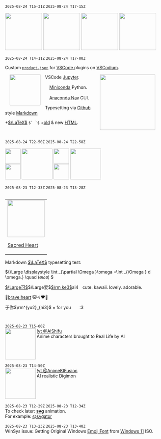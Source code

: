 `2025-08-24 T16-31Z` `2025-08-24 T17-15Z` 

[<img height=120 src="https://external-preview.redd.it/one-rock-at-a-time-v0-enUybTAweWl4eWtmMRSIXRQ_2QFwKRBPWbFjJY1LZmhbJ9hIdZOKhEC00-Mi.png?format=pjpg&auto=webp&s=52d6c5b8dceb9bd166eaa53d4b54cbff71073e20">](https://redlib.catsarch.com/r/oddlysatisfying/comments/1myvfw6/one_rock_at_a_time/)
[<img height=120 src=https://redlib.perennialte.ch/img/vfivkz8s69df1.jpeg>](https://redlib.catsarch.com/r/femboymemes/comments/1mi2yop/3/)
[<img height=120 src=https://redlib.perennialte.ch/img/a3v4xz1wcd8b1.jpg>](https://redlib.catsarch.com/r/femboymemes/comments/14ji7t6/he_motivates_me_working_out_again_c/)
[<img height=120 src=https://i.4pcdn.org/pol/1754412145175238.jpg>](https://www.librarything.com/topic/371054)

`2025-08-24 T14-11Z` `2025-08-24 T17-00Z`   

Custom [`product.json`](https://github.com/OliverKeefe/vscode-extensions-in-vscodium?tab=readme-ov-file#howto-vscode-marketplace) for [VSCode ](https://marketplace.visualstudio.com/VSCode) plugins on [VSCodium](https://vscodium.com/).

[<img src=https://i.4pcdn.org/pol/1756038322592773s.jpg hspace=15 height=180 align=right>](https://4plebs.org/pol/thread/513861368 "Is travel good for you?")

[<img height=100 align=left hspace=15 src=https://i.ytimg.com/vi/suAkMeWJ1yE/hqdefault.jpg>](https://www.youtube.com/watch?v=suAkMeWJ1yE&list=UULPs5Y5_7XK8HLDX0SLNwkd3w "Getting started with Jupyter notebooks in VSCode")


VSCode [Jupyter](https://marketplace.visualstudio.com/items?itemName=ms-toolsai.jupyter).  

　[Miniconda](https://www.anaconda.com/docs/getting-started/miniconda/main) Python.  

　[Anaconda Nav](https://www.anaconda.com/docs/tools/anaconda-navigator/install) GUI.

Typesetting via [Github](https://gist.github.com/jonschlinkert/5854601) style [Markdown](https://daringfireball.net/projects/markdown/syntax)

+[$`\LaTeX`$&NoBreak;](https://katex.org/docs/supported.html) ``$` `$`` +[old](https://developer.mozilla.org/en-US/docs/Web/HTML/Reference/Elements) & new [HTML](https://www.w3.org/TR/2014/REC-html5-20141028/obsolete.html).

<br clear=0>

`2025-08-24 T22-50Z` `2025-08-24 T22-58Z`  

<ruby><img height=50 src=https://pbs.twimg.com/profile_images/1907665751286362113/ShEv6s3m_bigger.jpg><rt><img height=50 src=https://about.x.com/content/dam/about-twitter/x/large-x-logo.png.twimg.1920.png></rt></ruby>
[<img height=100 src="https://pbs.twimg.com/media/GzIQ4v4awAAORFD.jpg?name=orig">](https://xcancel.com/pipkinpippa/status/1959647374227444163)
<ruby><img height=50 src=https://pbs.twimg.com/profile_images/1953920118158696448/59Mh1xh9_bigger.jpg><rt><img height=50 src=https://about.x.com/content/dam/about-twitter/x/large-x-logo.png.twimg.1920.png></rt></ruby>
[<img height=100 src="https://pbs.twimg.com/media/GzI9vkrWYAAZLTm.jpg?name=small&format=webp">](https://xcancel.com/busujimabibi/status/1959696680829260195)


`2025-08-23 T12-33Z` `2025-08-23 T13-28Z`   

<table align=left><td>

<img width=120 src=https://upload.wikimedia.org/wikipedia/commons/thumb/4/4f/SacredHeartBatoni.jpg/500px-SacredHeartBatoni.jpg>   

[Sacred Heart](https://en.wikipedia.org/wiki/Sacred_Heart_of_Jesus_(Batoni))

</td></table>


Markdown [$`\LaTeX`$&NoBreak;](https://katex.org/docs/supported.html) typesetting test:

$`{\Large \displaystyle \int _{\partial \Omega }\omega =\int _{\Omega } d \omega.} \quad (øωø) `$

<!--$$\tag*{ (øωø) :3} \begin{equation} {\Large \displaystyle \int _{\partial \Omega }\omega =\int _{\Omega } d \omega \,.} \end{equation}$$-->


[$`\Large可`$&NoBreak;]()$`\Large爱`$[$`\rm ke3`$&NoBreak;]()ai4　cute. kawaii. lovely. adorable.  

🎵[brave heart](https://www.youtube.com/watch_videos?video_ids=JawoCT3nDQ0,ksI6j4TWRu4,4aJYDRSw9YY,b0pbZ7ZS1-U,xeedIX8yQ6A,7lGCCiqLtnY,8Av0NPvYdAs,rS4SX0X9GD0,3E2d20SAD4Y,BPY03wVDkqg,muSMB7-HbnA&,31HlX_pV6Ek,w2BRM44B8tE,Yk2q-MTlKDc,52BFZfTsLto,40ifTcprbpc,RDkbp9J2adWYc,wDLyMl3zUdg) 😺♌❤️‍🔥

于你$`\rm^{yu2}_{ni3}`$ = for you　　:3

<br clear=all>


`2025-08-23 T15-00Z`   
<img src=https://i.ytimg.com/vi/7snVVx5RmM8/hqdefault.jpg height=100 align=left> [!yt @AIShifu](https://www.youtube.com/watch?v=7snVVx5RmM8&list=UUiC5f73gnG-kWuI9WR-YGUw&index=1)  
 Anime characters brought to Real Life by AI
<br clear=all>

`2025-08-23 T14-50Z`  
<img src=https://i.ytimg.com/vi/uXciYRNYwKI/hqdefault.jpg height=100 align=left> [!yt @AnimeKIFusion](https://www.youtube.com/watch?v=uXciYRNYwKI&list=UULFkGmrLRbXTDMnDKttMhG9mg&index=1)   
AI realistic Digimon
<br clear=all>

`2025-08-23 T12-29Z` `2025-08-23 T12-34Z`    
To check later: **[svg](https://duckduckgo.com/?q=animated+svg&ia=web)** animation.   
For example: [@svgator](https://www.svgator.com/blog/cool-svg-animation-examples-to-inspire/#simple-svg-animation-examples)


`2025-08-23 T13-23Z` `2025-08-23 T13-40Z`    
WinSys issue: Getting Original Windows [Emoji Font](https://github.com/jjjuk/emoji-win?tab=readme-ov-file#-getting-original-windows-emoji-font-optional) from [Windows 11](https://www.microsoft.com/en-us/software-download/windows11) ISO.
<!--[Restore Default Fonts](https://woshub.com/how-to-restore-default-fonts-in-windows-8-1/
)-->

